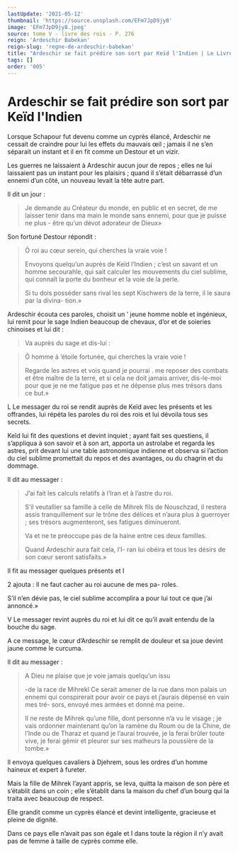 ```yaml
---
lastUpdate: '2021-05-12'
thumbnail: 'https://source.unsplash.com/EFm7JpD9jy8'
image: 'EFm7JpD9jy8.jpeg'
source: tome V - livre des rois - P. 276
reign: 'Ardeschir Babekan'
reign-slug: 'regne-de-ardeschir-babekan'
title: "Ardeschir se fait prédire son sort par Keïd l'Indien | Le Livre des Rois | Shâhnâmeh"
tags: []
order: '005'
---
```


# Ardeschir se fait prédire son sort par Keïd l'Indien

Lorsque Schapour fut devenu comme un cyprès élancé, Ardeschir ne cessait de craindre pour lui les effets du mauvais œil ; jamais il ne s’en séparait un instant et il en fit comme un Destour et un vizir.

Les guerres ne laissaient à Ardeschir aucun jour de repos ; elles ne lui laissaient pas un instant pour les plaisirs ; quand il s’était débarrassé d’un ennemi d’un côté, un nouveau levait la tête autre part.

Il dit un jour :

> Je demande au Créateur du monde, en public et en secret, de me laisser tenir dans ma main le monde sans ennemi, pour que je puisse ne plus - être qu’un dévot adorateur de Dieux»

Son fortuné Destour répondit :

> Ô roi au cœur serein, qui cherches la vraie voie !
>
> Envoyons quelqu’un auprès de Keïd l’Indien ; c’est un savant et un homme secourahle, qui sait calculer les mouvements du ciel sublime, qui connaît la porte du bonheur et la voie de la perle.
>
> Si tu dois posséder sans rival les sept Kischwers de la terre, il le saura par la divina- tion.»

Ardeschir écouta ces paroles, choisit un
’ jeune homme noble et ingénieux, lui remit pour le sage Indien beaucoup de chevaux, d’or et de soieries chinoises et lui dit :

> Va auprès du sage et dis-lui :

> Ô homme à ’étoile fortunée, qui cherches la vraie voie !
>
> Regarde les astres et vois quand je pourrai . me reposer des combats et être maître de la terre, et si cela ne doit jamais arriver, dis-le-moi pour que je ne me fatigue pas et ne dépense plus mes trésors dans ce but.»

L Le messager du roi se rendit auprès de Keïd avec les présents et les offrandes, lui répéta les paroles du roi des rois et lui dévoila tous ses secrets.

Keîd lui fit des questions et devint inquiet ; ayant fait ses questiens, il s’appliqua à son savoir et à son art, apporta un astrolabe et regarda les astres, prit devant lui une table astronomique indienne et observa si l’action du ciel sublime promettait du repos et des avantages, ou du chagrin et du dommage.

Il dit au messager :

> J’ai fait les calculs relatifs à l’Iran et à l’astre du roi.
>
> S’il veutallier sa famille à celle de Mihrek fils de Nouschzad, il restera assis tranquillement sur le trône des délices et n’aura plus à guerroyer ; ses trésors augmenteront, ses fatigues diminueront.
>
> Va et ne te préoccupe pas de la haine entre ces deux familles.
>
> Quand Ardeschir aura fait cela, l’I- ran lui obéira et tous les désirs de son cœur seront satisfaits.»

Il fit au messager quelques présents et I

2
ajouta : Il ne faut cacher au roi aucune de mes pa- roles.

S’il n’en dévie pas, le ciel sublime accomplira a pour lui tout ce que j’ai annoncé.»

V Le messager revint auprès du roi et lui dit ce qu’il avait entendu de la bouche du sage.

A ce message, le cœur d’Ardeschir se remplit de douleur et sa joue devint jaune comme le curcuma.

Il dit au messager :

> A Dieu ne plaise que je voie jamais quelqu’un issu
>
> -de la race de Mihrekl Ce serait amener de la rue dans mon palais un ennemi qui conspirerait pour avoir ce pays et j’aurais dépensé en vain mes tré- sors, envoyé mes armées et donné ma peine.
>
> Il ne reste de Mihrek qu’une fille, dont personne n’a vu le visage ; je vais ordonner maintenant qu’on la ramène du Roum ou de la Chine, de l’Inde ou de Tharaz et quand je l’aurai trouvée, je la ferai brûler toute vive, je ferai gémir et pleurer sur ses malheurs la poussière de la tombe.»

Il envoya quelques cavaliers à Djehrem, sous les ordres d’un homme haineux et expert à fureter.

Mais la fille de Mihrek l’ayant appris, se leva, quitta la maison de son père et s’établit dans un coin ; elle s’établit dans la maison du chef d’un bourg qui la traita avec beaucoup de respect.

Elle grandit comme un cyprès élancé et devint intelligente, gracieuse et pleine de dignité.

Dans ce pays elle n’avait pas son égale et I dans toute la région il n’y avait pas de femme à taille de cyprès comme elle.
